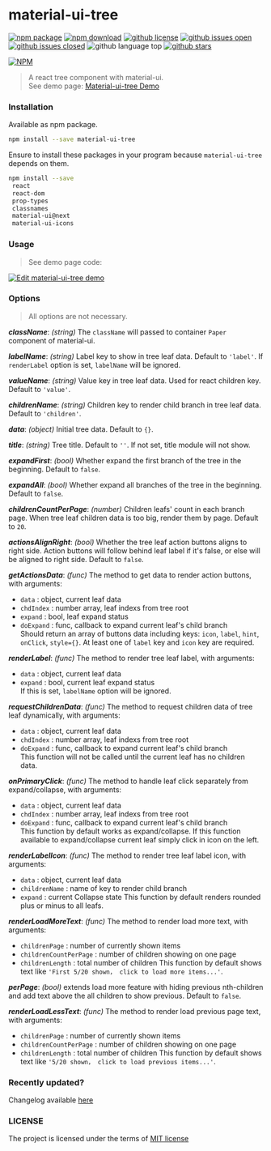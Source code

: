 # material-ui-tree
[![npm package](https://img.shields.io/npm/v/material-ui-tree.svg)](https://www.npmjs.org/package/material-ui-tree)
[![npm download](https://img.shields.io/npm/dt/material-ui-tree.svg)](https://www.npmjs.org/package/material-ui-tree)
[![github license](https://img.shields.io/github/license/shallinta/material-ui-tree.svg)](https://github.com/shallinta/material-ui-tree/blob/master/LICENSE)
[![github issues open](https://img.shields.io/github/issues/shallinta/material-ui-tree.svg)](https://github.com/shallinta/material-ui-tree/issues?q=is%3Aopen+is%3Aissue)
[![github issues closed](https://img.shields.io/github/issues-closed/shallinta/material-ui-tree.svg)](https://github.com/shallinta/material-ui-tree/issues?q=is%3Aissue+is%3Aclosed)
![github language top](https://img.shields.io/github/languages/top/shallinta/material-ui-tree.svg)
[![github stars](https://img.shields.io/github/stars/shallinta/material-ui-tree.svg?style=social&label=Stars)](https://github.com/shallinta/material-ui-tree)  

[![NPM](https://nodei.co/npm/material-ui-tree.png?downloads=true&downloadRank=true&stars=true)](https://www.npmjs.com/package/material-ui-tree)
> A react tree component with material-ui.  
> See demo page: [Material-ui-tree Demo](https://wkp03p2jrl.codesandbox.io/)

### Installation
Available as npm package.
```sh
npm install --save material-ui-tree
```
Ensure to install these packages in your program because `material-ui-tree` depends on them.
```sh
npm install --save
 react
 react-dom
 prop-types
 classnames
 material-ui@next
 material-ui-icons
```


### Usage
>  See demo page code:  

[![Edit material-ui-tree demo](https://codesandbox.io/static/img/play-codesandbox.svg)](https://codesandbox.io/s/wkp03p2jrl)


### Options
> All options are not necessary.  

***className***: *(string)* The `className` will passed to container `Paper` component of material-ui.  

***labelName***: *(string)* Label key to show in tree leaf data. Default to `'label'`. If `renderLabel` option is set, `labelName` will be ignored.  

***valueName***: *(string)* Value key in tree leaf data. Used for react children key. Default to `'value'`.  

***childrenName***: *(string)* Children key to render child branch in tree leaf data. Default to `'children'`.  

***data***: *(object)* Initial tree data. Default to `{}`.  

***title***: *(string)* Tree title. Default to `''`. If not set, title module will not show.  

***expandFirst***: *(bool)* Whether expand the first branch of the tree in the beginning. Default to `false`.  

***expandAll***: *(bool)* Whether expand all branches of the tree in the beginning. Default to `false`.  

***childrenCountPerPage***: *(number)* Children leafs' count in each branch page. When tree leaf children data is too big, render them by page. Default to `20`.  

***actionsAlignRight***: *(bool)* Whether the tree leaf action buttons aligns to right side. Action buttons will follow behind leaf label if it's false, or else will be aligned to right side. Default to `false`.  

***getActionsData***: *(func)* The method to get data to render action buttons, with arguments:  
- `data` : object, current leaf data  
- `chdIndex` : number array, leaf indexs from tree root  
- `expand` : bool, leaf expand status  
- `doExpand` : func, callback to expand current leaf's child branch  
Should return an array of buttons data including keys: `icon`, `label`, `hint`, `onClick`, `style={}`. At least one of `label` key and `icon` key are required.  

***renderLabel***: *(func)* The method to render tree leaf label, with arguments:   
- `data` : object, current leaf data   
- `expand` : bool, current leaf expand status  
If this is set, `labelName` option will be ignored.  

***requestChildrenData***: *(func)* The method to request children data of tree leaf dynamically, with arguments:  
- `data` : object, current leaf data  
- `chdIndex` : number array, leaf indexs from tree root  
- `doExpand` : func, callback to expand current leaf's child branch  
This function will not be called until the current leaf has no children data.  

***onPrimaryClick***: *(func)* The method to handle leaf click separately from expand/collapse, with arguments:  
- `data` : object, current leaf data  
- `chdIndex` : number array, leaf indexs from tree root  
- `doExpand` : func, callback to expand current leaf's child branch  
This function by default works as expand/collapse.
If this function available to expand/collapse current leaf simply click in icon on the left. 

***renderLabelIcon***: *(func)* The method to render tree leaf label icon, with arguments:  
- `data` : object, current leaf data  
- `childrenName` : name of key to render child branch
- `expand` : current Collapse state
This function by default renders rounded plus or minus to all leafs.

***renderLoadMoreText***: *(func)* The method to render load more text, with arguments:  
- `childrenPage` : number of currently shown items  
- `childrenCountPerPage` : number of children showing on one page  
- `childrenLength` : total number of children
This function by default shows text like ``'First 5/20 shown， click to load more items...'``.

***perPage***: *(bool)* extends load more feature with hiding previous nth-children and add text above the all children to show previous. Default to `false`.

***renderLoadLessText***: *(func)* The method to render load previous page text, with arguments:  
- `childrenPage` : number of currently shown items  
- `childrenCountPerPage` : number of children showing on one page  
- `childrenLength` : total number of children
This function by default shows text like ``'5/20 shown， click to load previous items...'``.

### Recently updated?
Changelog available [here](https://github.com/shallinta/material-ui-tree/blob/master/CHANGELOG.md)


### LICENSE
The project is licensed under the terms of [MIT license](https://github.com/shallinta/material-ui-tree/blob/master/LICENSE)
